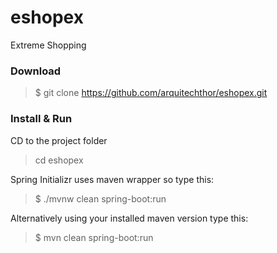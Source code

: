 # eshopex
Extreme Shopping

### Download
> $ git clone https://github.com/arquitechthor/eshopex.git

### Install & Run
CD to the project folder
> cd eshopex

Spring Initializr uses maven wrapper so type this:
> $ ./mvnw clean spring-boot:run

Alternatively using your installed maven version type this:
> $ mvn clean spring-boot:run